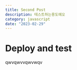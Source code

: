 ```yaml
---
title: Second Post
description: 테스트하는용도에오
category: javascript
date: "2023-02-29"
---
```


# Deploy and test

qwvqwvvqwvwqv
